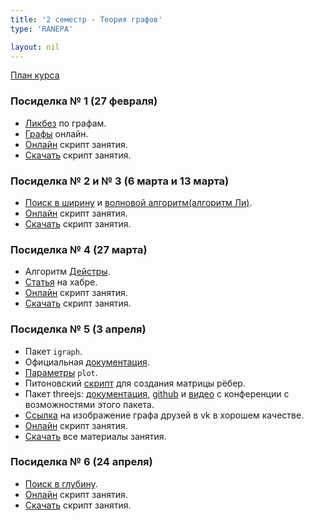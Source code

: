 ```yaml
---
title: '2 семестр - Теория графов'
type: 'RANEPA'

layout: nil
---
```


[План курса](https://ahmedushka7.github.io/R/scripts/semester_2_graph/plan/plan.html)

### Посиделка № 1 (27 февраля)

* [Ликбез](https://ru.wikipedia.org/wiki/%D0%93%D1%80%D0%B0%D1%84_(%D0%BC%D0%B0%D1%82%D0%B5%D0%BC%D0%B0%D1%82%D0%B8%D0%BA%D0%B0)) по графам.
* [Графы](http://graphonline.ru/) онлайн.
* [Онлайн](https://ahmedushka7.github.io/R/scripts/semester_2_graph/sem_1/intro_to_graphs.html) скрипт занятия.
* [Скачать](https://github.com/ahmedushka7/R/blob/master/docs/scripts/semester_2_graph/sem_1/sem_1.zip?raw=true) скрипт занятия.

### Посиделка № 2 и № 3 (6 марта и 13 марта)

* [Поиск в ширину](https://ru.wikipedia.org/wiki/%D0%9F%D0%BE%D0%B8%D1%81%D0%BA_%D0%B2_%D1%88%D0%B8%D1%80%D0%B8%D0%BD%D1%83) и [волновой алгоритм(алгоритм Ли)](https://ru.wikipedia.org/wiki/%D0%90%D0%BB%D0%B3%D0%BE%D1%80%D0%B8%D1%82%D0%BC_%D0%9B%D0%B8).
* [Онлайн](https://ahmedushka7.github.io/R/scripts/semester_2_graph/sem_2/voln.html) скрипт занятия.
* [Скачать](https://github.com/ahmedushka7/R/blob/master/docs/scripts/semester_2_graph/sem_2/sem_2.zip?raw=true) скрипт занятия.

### Посиделка № 4 (27 марта)

* Алгоритм [Дейстры](https://ru.wikipedia.org/wiki/%D0%90%D0%BB%D0%B3%D0%BE%D1%80%D0%B8%D1%82%D0%BC_%D0%94%D0%B5%D0%B9%D0%BA%D1%81%D1%82%D1%80%D1%8B).
* [Статья](https://habr.com/ru/post/111361/) на хабре.
* [Онлайн](https://ahmedushka7.github.io/R/scripts/semester_2_graph/sem_3/dijkstra.html) скрипт занятия.
* [Скачать](https://github.com/ahmedushka7/R/blob/master/docs/scripts/semester_2_graph/sem_3/sem_3.zip?raw=true) скрипт занятия.

### Посиделка № 5 (3 апреля)

* Пакет `igraph`.
* Официальная [документация](https://igraph.org/).
* [Параметры](https://igraph.org/r/doc/plot.common.html) `plot`.
* Питоновский [скрипт](https://github.com/ahmedushka7/R/blob/master/docs/scripts/semester_2_graph/sem_4/vk.ipynb) для создания матрицы рёбер.
* Пакет threejs: [документация](https://cran.r-project.org/web/packages/threejs/threejs.pdf), [github](https://github.com/bwlewis/rthreejs) и [видео](https://www.rstudio.com/resources/videos/interactive-network-visualization-with-threejs-and-r/) с конференции с возможностями этого пакета.
* [Ссылка](https://github.com/ahmedushka7/R/raw/master/docs/scripts/semester_2_graph/sem_4/graph_1.png) на изображение графа друзей в vk в хорошем качестве.
* [Онлайн](https://ahmedushka7.github.io/R/scripts/semester_2_graph/sem_4/igraph.html) скрипт занятия.
* [Скачать](https://github.com/ahmedushka7/R/blob/master/docs/scripts/semester_2_graph/sem_4/sem_4.zip?raw=true) все материалы занятия.

### Посиделка № 6 (24 апреля)

* [Поиск в глубину](https://ru.wikipedia.org/wiki/Поиск_в_глубину).
* [Онлайн](https://ahmedushka7.github.io/R/scripts/semester_2_graph/sem_5/dfs.html) скрипт занятия.
* [Скачать](https://github.com/ahmedushka7/R/blob/master/docs/scripts/semester_2_graph/sem_5/sem_5.zip?raw=true) скрипт занятия.